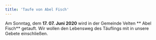 ```yaml
---
title: 'Taufe von Abel Fisch'
---
```


Am Sonntag, dem **17. 07. Juni 2020** wird in der Gemeinde Velten ** Abel Fisch** getauft. Wir wollen den Lebensweg des Täuflings mit in unsere Gebete einschließen.